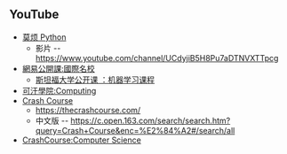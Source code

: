 ## YouTube

* [莫烦 Python](https://morvanzhou.github.io/tutorials/)
  * 影片 -- https://www.youtube.com/channel/UCdyjiB5H8Pu7aDTNVXTTpcg
* [網易公開課:國際名校](https://open.163.com/ocw/)
  * [斯坦福大学公开课 ：机器学习课程](http://open.163.com/special/opencourse/machinelearning.html)
* [可汗學院:Computing](https://www.khanacademy.org/computing)
* [Crash Course](https://zh.wikipedia.org/wiki/Crash_Course)
  * https://thecrashcourse.com/
  * 中文版 -- https://c.open.163.com/search/search.htm?query=Crash+Course&enc=%E2%84%A2#/search/all
* [CrashCourse:Computer Science](https://www.youtube.com/playlist?list=PL8dPuuaLjXtNlUrzyH5r6jN9ulIgZBpdo)
